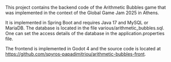 This project contains the backend code of the Arithmetic Bubbles game that was implemented in the context of the Global Game Jam 2025 in Athens.

It is implemented in Spring Boot and requires Java 17 and MySQL or MariaDB. The database is located in the file various/arithmetic_bubbles.sql. One can set the access details of the database in the application.properties file.

The frontend is implemented in Godot 4 and the source code is located at https://github.com/spyros-papadimitriou/arithmetic-bubbles-front.